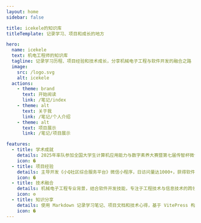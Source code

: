 ```yaml
---
layout: home
sidebar: false

title: icekele的知识库
titleTemplate: 记录学习、项目和成长的地方

hero:
  name: icekele
  text: 机电工程师的知识库
  tagline: 记录学习历程、项目经验和技术成长，分享机械电子工程与软件开发的融合之路
  image:
    src: /logo.svg
    alt: icekele
  actions:
    - theme: brand
      text: 开始阅读
      link: /笔记/index
    - theme: alt
      text: 关于我
      link: /笔记/个人介绍
    - theme: alt
      text: 项目展示
      link: /笔记/项目展示

features:
  - title: 学术成就
    details: 2025年率队参加全国大学生计算机应用能力与数字素养大赛暨第七届传智杯微信小程序大赛B组荣获全国总决赛一等奖，第八届"挑战杯"大学生课外学术科技作品竞赛校级二等奖。
    icon: �
  - title: 项目经验
    details: 主导开发《小Q社区综合服务平台》微信小程序，日访问量达1000+，获得软件著作权登记，与企业签订合作协议。
    icon: �
  - title: 技术融合
    details: 机械电子工程专业背景，结合软件开发技能，专注于工程技术与信息技术的跨领域融合创新。
    icon: ⚙️
  - title: 知识分享
    details: 使用 Markdown 记录学习笔记、项目文档和技术心得，基于 VitePress 构建的现代化知识库平台。
    icon: �
---
```


<HomePage />
